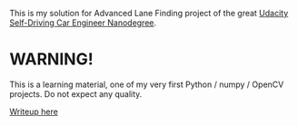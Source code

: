This is my solution for Advanced Lane Finding project of the great [Udacity Self-Driving Car Engineer Nanodegree](https://www.udacity.com/course/self-driving-car-engineer-nanodegree--nd013).

# WARNING!
This is a learning material, one of my very first Python / numpy / OpenCV projects. Do not expect any quality.

[Writeup here](doc/writeup.md)
